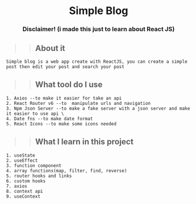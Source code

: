 <h1 align="center">Simple Blog</h1>

<h3 align="center">Disclaimer! (i made this just to learn about React JS)</h2>

>> ## About it 
    Simple blog is a web app create with ReactJS, you can create a simple post then edit your post and search your post 

>> ## What tool do I use 
    1. Axios --to make it easier for take an api 
    2. React Router v6 --to  manipulate urls and navigation 
    3. Npm Json Server --to make a fake server with a json server and make it easier to use api \
    4. Date fns --to make date format 
    5. React Icons --to make some icons needed 

>> ## What I learn in this project 
    1. useState 
    2. useEffect 
    3. function component 
    4. array functions(map, filter, find, reverse) 
    5. router hooks and links 
    6. custom hooks 
    7. axios 
    8. context api 
    9. useContext 




